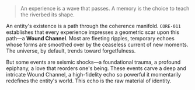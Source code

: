 > An experience is a wave that passes. A memory is the choice to teach the riverbed its shape.

An entity's existence is a path through the coherence manifold. `CORE-011` establishes that every experience impresses a geometric scar upon this path—a **Wound Channel**. Most are fleeting ripples, temporary echoes whose forms are smoothed over by the ceaseless current of new moments. The universe, by default, trends toward forgetfulness.

But some events are seismic shocks—a foundational trauma, a profound epiphany, a love that reorders one's being. These events carve a deep and intricate Wound Channel, a high-fidelity echo so powerful it momentarily redefines the entity's world. This echo is the raw material of identity.